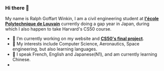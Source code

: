 ### Hi there 👋
My name is Ralph Goffart Winkin, I am a civil engineering student at **[l'école Polytechnique de Louvain](https://uclouvain.be/fr/index.html)** currently doing a gap year in Japan, during which I also happen to take Harvard's CS50 course.


- 🔭 I’m currently working on my website and **[CS50's final project](https://pll.harvard.edu/course/cs50-introduction-computer-science?delta=0)**.
- 🌱 My interests include Computer Science, Aeronautics, Space engineering, but also learning languages. 
- 🌱 I speak French, English and Japanese(N1), and am currently learning Chinese.
- 
<!--
**Ralph2003/Ralph2003** is a ✨ _special_ ✨ repository because its `README.md` (this file) appears on your GitHub profile.

Here are some ideas to get you started:

- 🔭 I’m currently working on ...
- 🌱 I’m currently learning ...
- 👯 I’m looking to collaborate on ...
- 🤔 I’m looking for help with ...
- 💬 Ask me about ...
- 📫 How to reach me: ...
- 😄 Pronouns: ...
- ⚡ Fun fact: ...
-->
